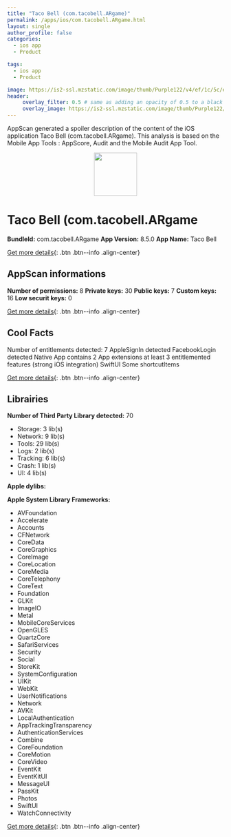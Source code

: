 ```yaml
---
title: "Taco Bell (com.tacobell.ARgame)"
permalink: /apps/ios/com.tacobell.ARgame.html
layout: single
author_profile: false
categories: 
  - ios app 
  - Product 

tags: 
  - ios app 
  - Product 

image: https://is2-ssl.mzstatic.com/image/thumb/Purple122/v4/ef/1c/5c/ef1c5c14-b159-e2b4-db16-5797d2c9f63a/AppIcon-0-1x_U007emarketing-0-6-0-85-220.png/512x512bb.jpg
header: 
     overlay_filter: 0.5 # same as adding an opacity of 0.5 to a black background
     overlay_image: https://is2-ssl.mzstatic.com/image/thumb/Purple122/v4/ef/1c/5c/ef1c5c14-b159-e2b4-db16-5797d2c9f63a/AppIcon-0-1x_U007emarketing-0-6-0-85-220.png/512x512bb.jpg
---
```

AppScan generated a spoiler description of the content of the iOS application Taco Bell (com.tacobell.ARgame). This analysis is based on the Mobile App Tools : AppScore, Audit and the Mobile Audit App Tool.

  
  
<div style="text-align: center;"><img src="https://is2-ssl.mzstatic.com/image/thumb/Purple122/v4/ef/1c/5c/ef1c5c14-b159-e2b4-db16-5797d2c9f63a/AppIcon-0-1x_U007emarketing-0-6-0-85-220.png/512x512bb.jpg" width="100" height="100"></div>  
  
# Taco Bell (com.tacobell.ARgame

**BundleId:** com.tacobell.ARgame
**App Version:** 8.5.0
**App Name:** Taco Bell


[Get more details](/pricing.html){: .btn .btn--info .align-center}  
  
## AppScan informations 

**Number of permissions:** 8
**Private keys:** 30
**Public keys:** 7
**Custom keys:** 16
**Low securit keys:** 0
  
[Get more details](/pricing.html){: .btn .btn--info .align-center}

## Cool Facts

Number of entitlements detected: 7
AppleSignIn detected
FacebookLogin detected
Native App
contains 2 App extensions
at least 3 entitlemented features (strong iOS integration)
SwiftUI
Some shortcutItems 
  
[Get more details](/pricing.html){: .btn .btn--info .align-center}

## Librairies 
**Number of Third Party Library detected:** 70
- Storage: 3 lib(s)
- Network: 9 lib(s)
- Tools: 29 lib(s)
- Logs: 2 lib(s)
- Tracking: 6 lib(s)
- Crash: 1 lib(s)
- UI: 4 lib(s)

**Apple dylibs:**


**Apple System Library Frameworks:**
- AVFoundation
- Accelerate
- Accounts
- CFNetwork
- CoreData
- CoreGraphics
- CoreImage
- CoreLocation
- CoreMedia
- CoreTelephony
- CoreText
- Foundation
- GLKit
- ImageIO
- Metal
- MobileCoreServices
- OpenGLES
- QuartzCore
- SafariServices
- Security
- Social
- StoreKit
- SystemConfiguration
- UIKit
- WebKit
- UserNotifications
- Network
- AVKit
- LocalAuthentication
- AppTrackingTransparency
- AuthenticationServices
- Combine
- CoreFoundation
- CoreMotion
- CoreVideo
- EventKit
- EventKitUI
- MessageUI
- PassKit
- Photos
- SwiftUI
- WatchConnectivity


  
[Get more details](/pricing.html){: .btn .btn--info .align-center}

